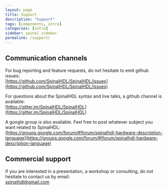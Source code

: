 ```yaml
---
layout: page
title: Support
description: "Support"
tags: [components, intro]
categories: [intro]
sidebar: spinal_sidebar
permalink: /support/
---
```



## Communication channels

For bug reporting and feature requests, do not hesitate to emit github issues:<br>
[https://github.com/SpinalHDL/SpinalHDL/issues](https://github.com/SpinalHDL/SpinalHDL/issues)

For questions about the SpinalHDL syntax and live talks, a github channel is available:<br>
[https://gitter.im/SpinalHDL/SpinalHDL](https://gitter.im/SpinalHDL/SpinalHDL)

A google group is also available. Feel free to post whatever subject you want related to SpinalHDL:<br>
[https://groups.google.com/forum/#!forum/spinalhdl-hardware-description-language](https://groups.google.com/forum/#!forum/spinalhdl-hardware-description-language)

## Commercial support

If you are interested in a presentation, a workshop or consulting, do not hesitate to contact us by email:<br>
<spinalhdl@gmail.com>
